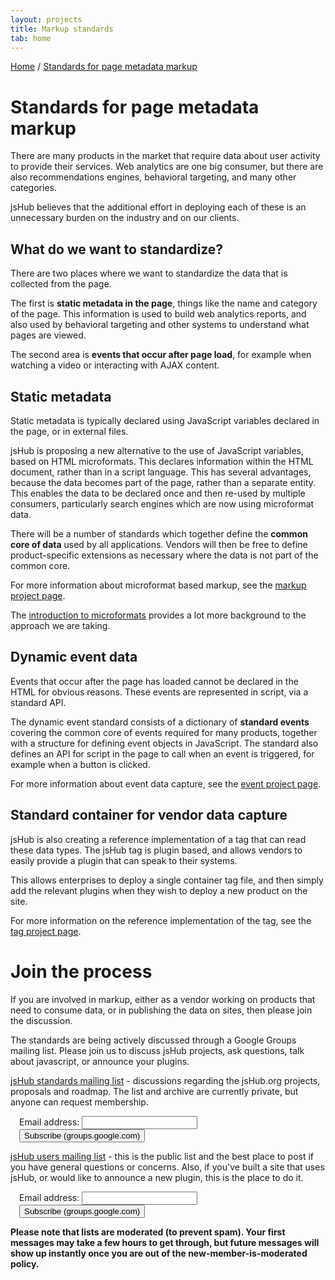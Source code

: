 ```yaml
---
layout: projects
title: Markup standards
tab: home
---
```


<p class="path noprint">
  <a class="pathentry" href="/">Home</a> 
  <span class="pathentry sep">/</span>
  <a class="pathentry" href="/standards/">Standards for page metadata markup</a> 
  <br style="clear: both" />
</p>

# Standards for page metadata markup #

There are many products in the market that require data about user activity to provide their services. Web analytics are one big consumer, but there are also recommendations engines, behavioral targeting, and many other categories.

jsHub believes that the additional effort in deploying each of these is an unnecessary burden on the industry and on our clients. 

## What do we want to standardize? ##
There are two places where we want to standardize the data that is collected from the page.

The first is **static metadata in the page**, things like the name and category of the page. This information is used to build web analytics reports, and also used by behavioral targeting and other systems to understand what pages are viewed.

The second area is **events that occur after page load**, for example when watching a video or interacting with AJAX content. 

## Static metadata ##
Static metadata is typically declared using JavaScript variables declared in the page, or in external files. 

jsHub is proposing a new alternative to the use of JavaScript variables, based on HTML microformats. This declares information within the HTML document, rather than in a script language. This has several advantages, because the data becomes part of the page, rather than a separate entity. This enables the data to be declared once and then re-used by multiple consumers, particularly search engines which are now using microformat data.

There will be a number of standards which together define the **common core of data** used by all applications. Vendors will then be free to define product-specific extensions as necessary where the data is not part of the common core.

For more information about microformat based markup, see the [markup project page](/projects/markup/). 

The [introduction to microformats](/projects/markup/introduction.html) provides a lot more background to the approach we are taking.

## Dynamic event data ##
Events that occur after the page has loaded cannot be declared in the HTML for obvious reasons. These events are represented in script, via a standard API.

The dynamic event standard consists of a dictionary of **standard events** covering the common core of events required for many products, together with a structure for defining event objects in JavaScript. The standard also defines an API for script in the page to call when an event is triggered, for example when a button is clicked.

For more information about event data capture, see the [event project page](/projects/events/).

## Standard container for vendor data capture ##
jsHub is also creating a reference implementation of a tag that can read these data types. The jsHub tag is plugin based, and allows vendors to easily provide a plugin that can speak to their systems.

This allows enterprises to deploy a single container tag file, and then simply add the relevant plugins when they wish to deploy a new product on the site.

For more information on the reference implementation of the tag, see the [tag project page](/projects/jshub/).

# Join the process #
If you are involved in markup, either as a vendor working on products that need to consume data, or in publishing the data on sites, then please join the discussion.

The standards are being actively discussed through a Google Groups mailing list. Please join us to discuss jsHub projects, ask questions, talk about javascript, or announce your plugins.

[jsHub standards mailing list](http://groups.google.com/group/jshub/) - discussions regarding the jsHub.org projects, proposals and roadmap. The list and archive are currently private, but anyone can request membership. 

<!-- raw html to add Google Groups sign-up -->
<form action="http://groups.google.com/group/jshub/boxsubscribe" style="padding-left: 1em">
<label>Email address: <input type="text" name="email" /></label>
<input type="submit" name="sub" value="Subscribe (groups.google.com)" />
</form>

[jsHub users mailing list](http://groups.google.com/group/jshub-users/) - this is the public list and the best place to post if you have general questions or concerns. Also, if you've built a site that uses jsHub, or would like to announce a new plugin, this is the place to do it. 

<!-- raw html to add Google Groups sign-up -->
<form action="http://groups.google.com/group/jshub-users/boxsubscribe" style="padding-left: 1em">
<label>Email address: <input type="text" name="email" /></label>
<input type="submit" name="sub" value="Subscribe (groups.google.com)" />
</form>

**Please note that lists are moderated (to prevent spam). Your first messages may take a few hours to get through, but future messages will show up instantly once you are out of the new-member-is-moderated policy.**

